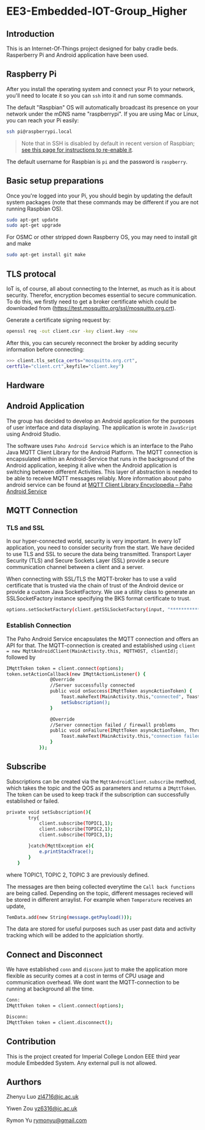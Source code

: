 # EE3-Embedded-IOT-Group_Higher

## Introduction

This is an Internet-Of-Things project designed for baby cradle beds. Rasperberry Pi and Android application have been used.

## Raspberry Pi

After you install the operating system and connect your Pi to your network, you'll need to locate it so you can `ssh` into it and run some commands.

The default "Raspbian" OS will automatically broadcast its presence on your network under the mDNS name "raspberrypi". If you are using Mac or Linux, you can reach your Pi easily:

```sh
ssh pi@raspberrypi.local
```

> Note that in SSH is disabled by default in recent version of Raspbian; [see this page for instructions to re-enable it](https://www.raspberrypi.org/blog/a-security-update-for-raspbian-pixel/).

The default username for Raspbian is `pi` and the password is `raspberry`.

## Basic setup preparations

Once you're logged into your Pi, you should begin by updating the default system packages (note that these commands may be different if you are not running Raspbian OS).

```sh
sudo apt-get update
sudo apt-get upgrade
```

For OSMC or other stripped down Raspberry OS, you may need to install git and make
```sh
sudo apt-get install git make
```
## TLS protocal


IoT is, of course, all about connecting to the Internet, as much as it is about security. Therefor, encryption becomes essential to secure communication. To do this, we firstly need to get a broker certificate which could be downloaded from (https://test.mosquitto.org/ssl/mosquitto.org.crt).

Generate a certificate signing request by:

```sh
openssl req -out client.csr -key client.key -new
```

After this, you can securely reconnect the broker by adding security information before connecting:
```sh
>>> client.tls_set(ca_certs="mosquitto.org.crt",
certfile="client.crt",keyfile="client.key")
```
## Hardware 

## Android Application

The group has decided to develop an Android application for the purposes of user interface and data displaying. The application is wrote in `JavaScript` using Android Studio.

The software uses `Paho Android Service` which is an interface to the Paho Java MQTT Client Library for the Android Platform. The MQTT connection is encapsulated within an Android-Service that runs in the background of the Android application, keeping it alive when the Android application is switching between different Activities. This layer of abstraction is needed to be able to receive MQTT messages reliably. More information about paho android service can be found at [MQTT Client Library Encyclopedia – Paho Android Service](https://www.hivemq.com/blog/mqtt-client-library-enyclopedia-paho-android-service/)

## MQTT Connection

### TLS and SSL

In our hyper-connected world, security is very important. In every IoT application, you need to consider security from the start. We have decided to use TLS and SSL to secure the data being transmitted. Transport Layer Security (TLS) and Secure Sockets Layer (SSL) provide a secure communication channel between a client and a server. 

When connecting with SSL/TLS the MQTT-broker has to use a valid certificate that is trusted via the chain of trust of the Android device or provide a custom Java SocketFactory. We use a utility class to generate an SSLSocketFactory instance specifying the BKS format certificate to trust.

```sh
options.setSocketFactory(client.getSSLSocketFactory(input, "***********"));
```

### Establish Connection 

The Paho Android Service encapsulates the MQTT connection and offers an API for that. The MQTT-connection is created and established using `client = new MqttAndroidClient(MainActivity.this, MQTTHOST, clientId);` followed by 

```sh
IMqttToken token = client.connect(options);
token.setActionCallback(new IMqttActionListener() {
                @Override
                //Server successfully connected
                public void onSuccess(IMqttToken asyncActionToken) {
                    Toast.makeText(MainActivity.this,"connected", Toast.LENGTH_LONG).show();
                    setSubscription();
                }

                @Override
                //Server connection failed / firewall problems
                public void onFailure(IMqttToken asyncActionToken, Throwable exception) {
                    Toast.makeText(MainActivity.this,"connection failed", Toast.LENGTH_LONG).show();
                }
            });
```

## Subscribe

Subscriptions can be created via the `MqttAndroidClient.subscribe` method, which takes the topic and the QOS as parameters and returns a `IMqttToken`. The token can be used to keep track if the subscription can successfully established or failed.

```sh
private void setSubscription(){
        try{
            client.subscribe(TOPIC1,1);
            client.subscribe(TOPIC2,1);
            client.subscribe(TOPIC3,1);

        }catch(MqttException e){
            e.printStackTrace();
        }
    }
```
where TOPIC1, TOPIC 2, TOPIC 3 are previously defined.

The messages are then being collected everytime the `Call back functions` are being called. Depending on the topic, different messages recieved will be stored in different arraylist. For example when `Temperature` receives an update,

```sh
TemData.add(new String(message.getPayload()));
```

The data are stored for useful purposes such as user past data and activity tracking which will be added to the applciation shortly.

## Connect and Disconnect

We have established `conn` and `disconn` just to make the application more flexible as security comes at a cost in terms of CPU usage and communication overhead. We dont want the MQTT-connection to be running at background all the time.

```sh
Conn:
IMqttToken token = client.connect(options);

Disconn:
IMqttToken token = client.disconnect();
```


## Contribution

This is the project created for Imperial College London EEE third year module Embedded System. Any external pull is not allowed.

## Aurthors

Zhenyu Luo zl4716@ic.ac.uk

Yiwen  Zou yz6316@ic.ac.uk

Rymon  Yu  rymonyu@gmail.com
